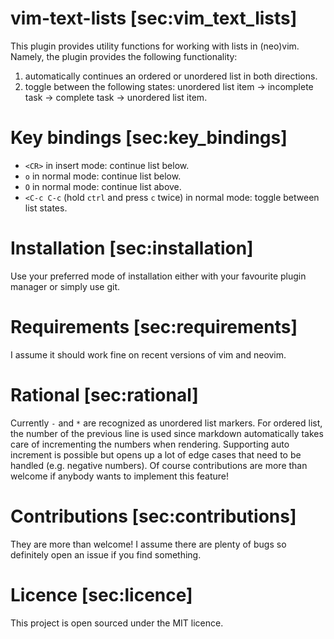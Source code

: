 # vim-text-lists [sec:vim_text_lists]

This plugin provides utility functions for working with lists in (neo)vim. Namely, the plugin provides the following functionality:

1. automatically continues an ordered or unordered list in both directions.
1. toggle between the following states: unordered list item -> incomplete task -> complete task -> unordered list item.

# Key bindings [sec:key_bindings]

- `<CR>` in insert mode: continue list below.
- `o` in normal mode: continue list below.
- `O` in normal mode: continue list above.
- `<C-c C-c` (hold `ctrl` and press `c` twice) in normal mode: toggle between list states.

# Installation [sec:installation]

Use your preferred mode of installation either with your favourite plugin manager or simply use git.

# Requirements [sec:requirements]

I assume it should work fine on recent versions of vim and neovim.

# Rational [sec:rational]

Currently `-` and `*` are recognized as unordered list markers. For ordered list, the number of the previous line is used since markdown automatically takes care of incrementing the numbers when rendering. Supporting auto increment is possible but opens up a lot of edge cases that need to be handled (e.g. negative numbers). Of course contributions are more than welcome if anybody wants to implement this feature!

# Contributions [sec:contributions]

They are more than welcome! I assume there are plenty of bugs so definitely open an issue if you find something.

# Licence [sec:licence]

This project is open sourced under the MIT licence.
